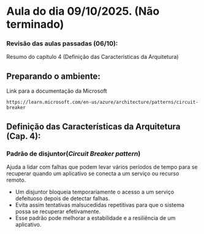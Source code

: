 # Aula do dia 09/10/2025. (Não terminado)

### **Revisão das aulas passadas (06/10):**

Resumo do capitulo 4 (Definição das Características da Arquitetura)

## **Preparando o ambiente:** 

Link para a documentação da Microsoft
```
https://learn.microsoft.com/en-us/azure/architecture/patterns/circuit-breaker
```
## **Definição das Características da Arquitetura (Cap. 4):** 

### **Padrão de disjuntor(*Circuit Breaker pattern*)**
Ajuda a lidar com falhas que podem levar vários períodos de tempo para se recuperar quando um aplicativo se conecta a um serviço ou recurso remoto. 
- Um disjuntor bloqueia temporariamente o acesso a um serviço defeituoso depois de detectar falhas.
- Evita assim tentativas malsucedidas repetitivas para que o sistema possa se recuperar efetivamente. 
- Esse padrão pode melhorar a estabilidade e a resiliência de um aplicativo.

